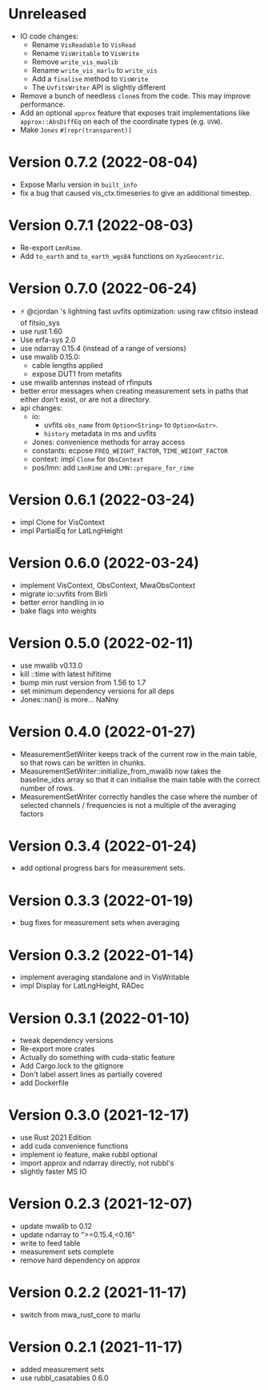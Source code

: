 <!-- markdownlint-disable=MD025 -->

# Unreleased

- IO code changes:
  - Rename `VisReadable` to `VisRead`
  - Rename `VisWritable` to `VisWrite`
  - Remove `write_vis_mwalib`
  - Rename `write_vis_marlu` to `write_vis`
  - Add a `finalise` method to `VisWrite`
  - The `UvfitsWriter` API is slightly different
- Remove a bunch of needless `clone`s from the code. This may improve
  performance.
- Add an optional `approx` feature that exposes trait implementations like
  `approx::AbsDiffEq` on each of the coordinate types (e.g. `UVW`).
- Make `Jones` `#[repr(transparent)]`
# Version 0.7.2 (2022-08-04)

- Expose Marlu version in `built_info`
- fix a bug that caused vis_ctx.timeseries to give an additional timestep.

# Version 0.7.1 (2022-08-03)

- Re-export `LmnRime`.
- Add `to_earth` and `to_earth_wgs84` functions on `XyzGeocentric`.

# Version 0.7.0 (2022-06-24)

- ⚡ @cjordan 's lightning fast uvfits optimization: using raw cfitsio instead of fitsio_sys
- use rust 1.60
- Use erfa-sys 2.0
- use ndarray 0.15.4 (instead of a range of versions)
- use mwalib 0.15.0:
  - cable lengths applied
  - expose DUT1 from metafits
- use mwalib antennas instead of rfinputs
- better error messages when creating measurement sets in paths that either don't
  exist, or are not a directory.
- api changes:
  - io:
    - uvfits `obs_name` from `Option<String>` to `Option<&str>`.
    - `history` metadata in ms and uvfits
  - Jones: convenience methods for array access
  - constants: ecpose `FREQ_WEIGHT_FACTOR`, `TIME_WEIGHT_FACTOR`
  - context: impl `Clone` for `ObsContext`
  - pos/lmn: add `LmnRime` and `LMN::prepare_for_rime`

# Version 0.6.1 (2022-03-24)

- impl Clone for VisContext
- impl PartialEq for LatLngHeight

# Version 0.6.0 (2022-03-24)

- implement VisContext, ObsContext, MwaObsContext
- migrate io::uvfits from Birli
- better error handling in io
- bake flags into weights

# Version 0.5.0 (2022-02-11)

- use mwalib v0.13.0
- kill ::time with latest hifitime
- bump min rust version from 1.56 to 1.7
- set minimum dependency versions for all deps
- Jones::nan() is more... NaNny

# Version 0.4.0 (2022-01-27)

- MeasurementSetWriter keeps track of the current row in the main table, so that rows can be written in chunks.
- MeasurementSetWriter::initialize_from_mwalib now takes the baseline_idxs array so that it can initialise the main table with the correct number of rows.
- MeasurementSetWriter correctly handles the case where the number of selected channels / frequencies is not a multiple of the averaging factors

# Version 0.3.4 (2022-01-24)

- add optional progress bars for measurement sets.

# Version 0.3.3 (2022-01-19)

- bug fixes for measurement sets when averaging

# Version 0.3.2 (2022-01-14)

- implement averaging standalone and in VisWritable
- impl Display for LatLngHeight, RADec

# Version 0.3.1 (2022-01-10)

- tweak dependency versions
- Re-export more crates
- Actually do something with cuda-static feature
- Add Cargo.lock to the gitignore
- Don't label assert lines as partially covered
- add Dockerfile

# Version 0.3.0 (2021-12-17)

- use Rust 2021 Edition
- add cuda convenience functions
- implement io feature, make rubbl optional
- import approx and ndarray directly, not rubbl's
- slightly faster MS IO

# Version 0.2.3 (2021-12-07)

- update mwalib to 0.12
- update ndarray to ">=0.15.4,<0.16"
- write to feed table
- measurement sets complete
- remove hard dependency on approx

# Version 0.2.2 (2021-11-17)

- switch from mwa_rust_core to marlu

# Version 0.2.1 (2021-11-17)

- added measurement sets
- use rubbl_casatables 0.6.0
